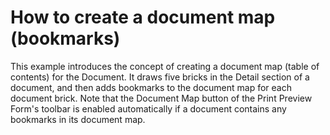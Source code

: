 # How to create a document map (bookmarks)


<p>This example introduces the concept of creating a document map (table of contents) for the Document. It draws five bricks in the Detail section of a document, and then adds bookmarks to the document map for each document brick. Note that the Document Map button of the Print Preview Form's toolbar is enabled automatically if a document contains any bookmarks in its document map.</p>

<br/>


